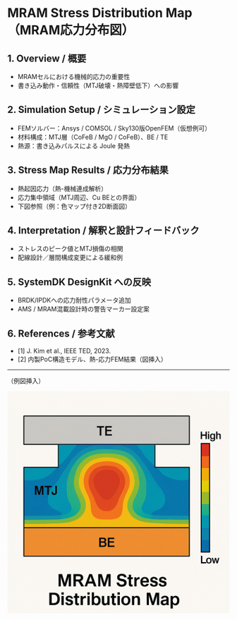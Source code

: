 # MRAM Stress Distribution Map（MRAM応力分布図）

## 1. Overview / 概要
- MRAMセルにおける機械的応力の重要性
- 書き込み動作・信頼性（MTJ破壊・熱障壁低下）への影響

## 2. Simulation Setup / シミュレーション設定
- FEMソルバー：Ansys / COMSOL / Sky130版OpenFEM（仮想例可）
- 材料構成：MTJ層（CoFeB / MgO / CoFeB）、BE / TE
- 熱源：書き込みパルスによる Joule 発熱

## 3. Stress Map Results / 応力分布結果
- 熱起因応力（熱-機械連成解析）
- 応力集中領域（MTJ周辺、Cu BEとの界面）
- 下図参照（例：色マップ付き2D断面図）

## 4. Interpretation / 解釈と設計フィードバック
- ストレスのピーク値とMTJ損傷の相関
- 配線設計／層間構成変更による緩和例

## 5. SystemDK DesignKit への反映
- BRDK/IPDKへの応力耐性パラメータ追加
- AMS / MRAM混載設計時の警告マーカー設定案

## 6. References / 参考文献
- [1] J. Kim et al., IEEE TED, 2023.
- [2] 内製PoC構造モデル、熱-応力FEM結果（図挿入）

---

（例図挿入）

![stress_map](../images/mram_stress_map_sample.png)
